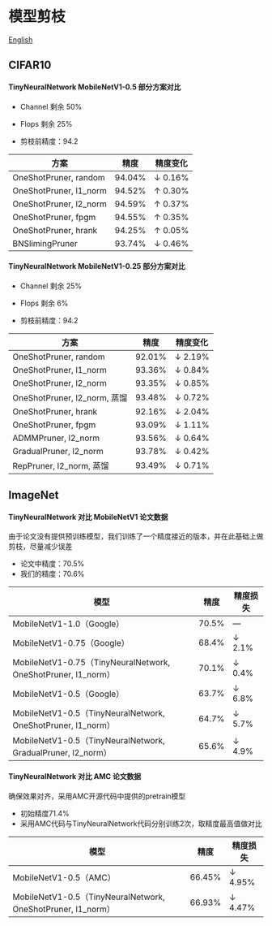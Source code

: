 # 模型剪枝
[English](tinynn/prune/README.md)

## CIFAR10

#### TinyNeuralNetwork  MobileNetV1-0.5 部分方案对比

+ Channel 剩余 50%
+ Flops 剩余 25%

+ 剪枝前精度：94.2

| 方案                   | 精度   | 精度变化 |
| ---------------------- | ------ | -------- |
| OneShotPruner, random  | 94.04% | ↓ 0.16%  |
| OneShotPruner, l1_norm | 94.52% | ↑ 0.30%  |
| OneShotPruner, l2_norm | 94.59% | ↑ 0.37%  |
| OneShotPruner, fpgm    | 94.55% | ↑ 0.35%  |
| OneShotPruner, hrank   | 94.25% | ↑ 0.05%  |
| BNSlimingPruner        | 93.74% | ↓ 0.46%  |



#### TinyNeuralNetwork  MobileNetV1-0.25 部分方案对比

+ Channel 剩余 25%
+ Flops 剩余 6%

+ 剪枝前精度：94.2

| 方案                         | 精度   | 精度变化 |
| ---------------------------- | ------ | -------- |
| OneShotPruner, random        | 92.01% | ↓ 2.19%  |
| OneShotPruner, l1_norm       | 93.36% | ↓ 0.84%  |
| OneShotPruner, l2_norm       | 93.35% | ↓ 0.85%  |
| OneShotPruner, l2_norm, 蒸馏  | 93.48% | ↓ 0.72%  |
| OneShotPruner, hrank         | 92.16% | ↓ 2.04%  |
| OneShotPruner, fpgm          | 93.09% | ↓ 1.11%  |
| ADMMPruner, l2_norm          | 93.56% | ↓ 0.64%  |
| GradualPruner, l2_norm       | 93.78% | ↓ 0.42%  |
| RepPruner, l2_norm, 蒸馏      | 93.49% | ↓ 0.71%  |



## ImageNet

#### TinyNeuralNetwork 对比 MobileNetV1 论文数据

由于论文没有提供预训练模型，我们训练了一个精度接近的版本，并在此基础上做剪枝，尽量减少误差
+ 论文中精度：70.5%
+ 我们的精度：70.6%

| 模型                                               | 精度  | 精度损失 |
| -------------------------------------------------- | ----- | -------- |
| MobileNetV1-1.0（Google）                          | 70.5% | —        |
| MobileNetV1-0.75（Google）                         | 68.4% | ↓ 2.1%   |
| MobileNetV1-0.75（TinyNeuralNetwork, OneShotPruner, l1_norm） | 70.1% | ↓ 0.4%   |
| MobileNetV1-0.5（Google）                          | 63.7% | ↓ 6.8%   |
| MobileNetV1-0.5（TinyNeuralNetwork, OneShotPruner, l1_norm）  | 64.7% | ↓ 5.7%   |
| MobileNetV1-0.5（TinyNeuralNetwork, GradualPruner, l2_norm）  | 65.6% | ↓ 4.9%   |



#### TinyNeuralNetwork 对比 AMC 论文数据

确保效果对齐，采用AMC开源代码中提供的pretrain模型
+ 初始精度71.4%
+ 采用AMC代码与TinyNeuralNetwork代码分别训练2次，取精度最高值做对比

| 模型                                              | 精度   | 精度损失 |
| ------------------------------------------------- | ------ | -------- |
| MobileNetV1-0.5（AMC）                            | 66.45% | ↓ 4.95%  |
| MobileNetV1-0.5（TinyNeuralNetwork, OneShotPruner, l1_norm） | 66.93% | ↓ 4.47%  |


